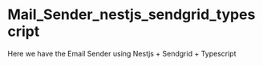 # Mail_Sender_nestjs_sendgrid_typescript
Here we have the Email Sender using Nestjs + Sendgrid + Typescript
